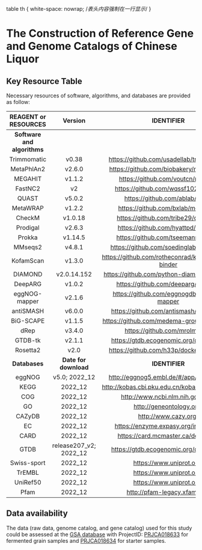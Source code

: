 table th {
    white-space: nowrap; /*表头内容强制在一行显示*/
}

# The Construction of Reference Gene and Genome Catalogs of Chinese Liquor

<h2>Key Resource Table</h2>
Necessary resources of software, algorithms, and databases are provided as follow:

| **REAGENT or RESOURCES**    | **Version**                | **IDENTIFIER**                                        | **SOURCE**                                         |
|:-----------------------:|:----------------------:|:-------------------------------------------------:|:----------------------------------------------:|
| **Software and algorithms** |                        |                                                   |                                                |
| Trimmomatic             | v0.38                  | https://github.com/usadellab/trimmomatic          | https://doi.org/10.1093/bioinformatics/btu170  |
| MetaPhlAn2              | v2.6.0                 | https://github.com/biobakery/metaphlan2           | https://doi.org/10.1038/nmeth.3589             |
| MEGAHIT                 | v1.1.2                 | https://github.com/voutcn/megahit                 | https://doi.org/10.1093/bioinformatics/btv033  |
| FastNC2                 | v2                     | https://github.com/wqssf102/fastnc2               | https://doi.org/10.1073/pnas.202532111         |
| QUAST                   | v5.0.2                 | https://github.com/ablab/quast                    | https://doi.org/10.1093/bioinformatics/btt086  |
| MetaWRAP                | v1.2.2                 | https://github.com/bxlab/metawrap                 | https://doi.org/10.1186/s40168-018-0541-1      |
| CheckM                  | v1.0.18                | https://github.com/tribe29/checkmk                | https://doi.org/10.1101/gr.186072.114          |
| Prodigal                | v2.6.3                 | https://github.com/hyattpd/prodigal               | https://doi.org/10.1186/1471-2105-11-119       |
| Prokka                  | v1.14.5                | https://github.com/tseemann/prokka                | https://doi.org/10.1093/bioinformatics/btu153  |
| MMseqs2                 | v4.8.1                 | https://github.com/soedinglab/mmseqs2             | https://doi.org/10.1093/bioinformatics/btq003  |
| KofamScan               | v1.3.0                 | https://github.com/rotheconrad/keggdecoder-binder | https://doi.org/10.1093/bioinformatics/btz859  |
| DIAMOND                 | v2.0.14.152            | https://github.com/python-diamond/diamond         | https://doi.org/10.1038/nmeth.3176             |
| DeepARG                 | v1.0.2                 | https://github.com/deeparg/deeparg                | https://doi.org/10.1186/s40168-018-0401-z      |
| eggNOG-mapper           | v2.1.6                 | https://github.com/eggnogdb/eggnog-mapper         | https://doi.org/10.1093/molbev/msab293         |
| antiSMASH               | v6.0.0                 | https://github.com/antismash/antismash            | https://doi.org/10.1093/nar/gkab335            |
| BiG-SCAPE               | v1.1.5                 | https://github.com/medema-group/big-scape         | https://doi.org/10.1038/s41589-019-0400-9      |
| dRep                    | v3.4.0                 | https://github.com/mrolm/drep                     | https://doi.org/10.1038/ismej.2017.126         |
| GTDB-tk                 | v2.1.1                 | https://gtdb.ecogenomic.org/downloads             | https://doi.org/10.1093/bioinformatics/btac672 |
| Rosetta2                | v2.0                   | https://github.com/h33p/docker-rosetta2           | https://doi.org/10.1006/jmbi.1997.0959         |
| **Databases**               | **Date for download**      | **IDENTIFIER**                                        | **SOURCE**                                         |
| eggNOG                  | v5.0; 2022_12          | http://eggnog5.embl.de/#/app/downloads            | https://doi.org/10.1093/nar/gky1085            |
| KEGG                    | 2022_12                | http://kobas.cbi.pku.edu.cn/kobas3/download/      | https://doi.org/10.1093/nar/gkaa970            |
| COG                     | 2022_12                | http://www.ncbi.nlm.nih.gov/cog/                  | http://oi.org/10.1093/nar/gkaa1018             |
| GO                      | 2022_12                | http://geneontology.org/                          | http://oi.org/10.1093/nar/gky1055              |
| CAZyDB                  | 2022_12                | http://www.cazy.org/                              | https://doi.org/10.1093/nar/gkn663             |
| EC                      | 2022_12                | https://enzyme.expasy.org/index.html              | http://oi.org/10.1093/nar/28.1.304             |
| CARD                    | 2022_12                | https://card.mcmaster.ca/download                 | https://doi.org/10.1093/nar/gkz935             |
| GTDB                    | release207_v2; 2022_12 | https://gtdb.ecogenomic.org/downloads             | https://doi.org/10.1093/bioinformatics/btac672 |
| Swiss-sport             | 2022_12                | https://www.uniprot.org/                          | https://doi.org/10.1093/nar/gkac1052           |
| TrEMBL                  | 2022_12                | https://www.uniprot.org/                          | https://doi.org/10.1093/nar/gkac1052           |
| UniRef50                | 2022_12                | https://www.uniprot.org/                          | https://doi.org/10.1093/bioinformatics/btm098  |
| Pfam                     | 2022_12                | http://pfam-legacy.xfam.org/                      | https://doi.org/10.1093/nar/gkaa913            |


<h2>Data availability</h2>

The data (raw data, genome catalog, and gene catalog) used for this study could be assessed at the <a href="https://ngdc.cncb.ac.cn/gsa/" title="GSA database">GSA database</a> with ProjectID: <a href="https://ngdc.cncb.ac.cn/search/?dbId=gsa&q=PRJCA018633" title="PRJCA018633">PRJCA018633</a> for fermented grain samples and <a href="https://ngdc.cncb.ac.cn/search/?dbId=gsa&q=PRJCA018634" title="PRJCA018634">PRJCA018634</a> for starter samples.

